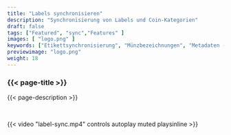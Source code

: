 ```yaml
---
title: "Labels synchronisieren"
description: "Synchronisierung von Labels und Coin-Kategorien"
draft: false
tags: ["Featured", "sync","Features" ]
images: [ "logo.png" ]
keywords: ["Etikettsynchronisierung", "Münzbezeichnungen", "Metadaten -Backup", "Synchronisation"]
previewimage: "logo.png"
weight: 18
---
```


### {{< page-title >}} 
{{< page-description >}} 

<br>


{{< video "label-sync.mp4" controls  autoplay muted playsinline >}}